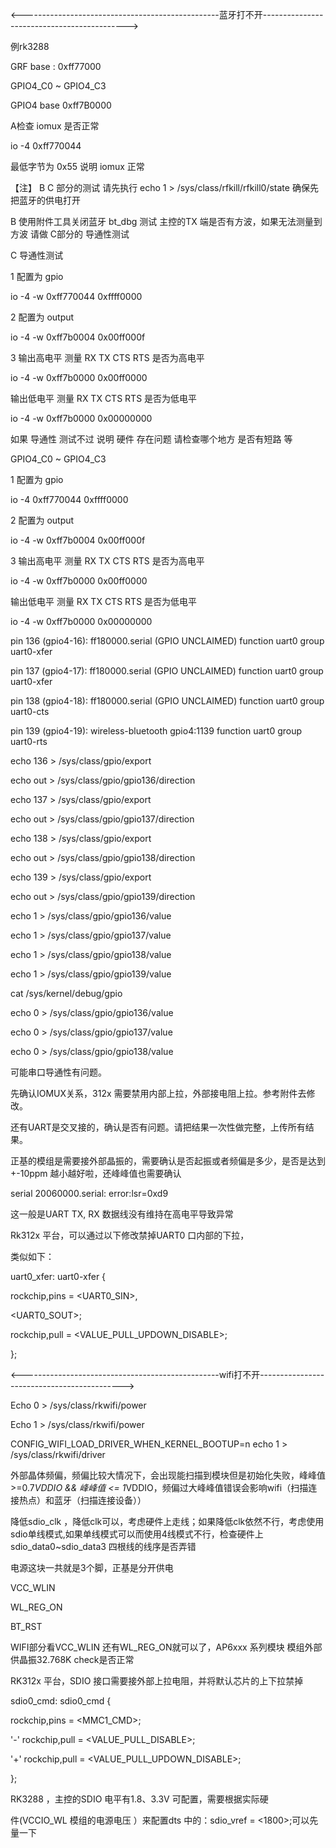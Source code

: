 

<-------------------------------------------------蓝牙打不开-------------------------------------------->

例rk3288

GRF base : 0xff77000

GPIO4_C0 ~ GPIO4_C3

GPIO4 base 0xff7B0000

A检查 iomux 是否正常

io -4  0xff770044

最低字节为 0x55 说明 iomux 正常

【注】 B C 部分的测试 请先执行 echo 1 > /sys/class/rfkill/rfkill0/state 确保先把蓝牙的供电打开

B 使用附件工具关闭蓝牙 bt_dbg 测试 主控的TX 端是否有方波，如果无法测量到 方波 请做 C部分的 导通性测试

C 导通性测试

1 配置为 gpio

io -4  -w 0xff770044 0xffff0000

2 配置为 output

io -4 -w 0xff7b0004 0x00ff000f

3 输出高电平 测量 RX TX CTS RTS 是否为高电平

io -4 -w 0xff7b0000 0x00ff0000

输出低电平 测量 RX TX CTS RTS 是否为低电平

io -4 -w 0xff7b0000 0x00000000

如果 导通性 测试不过 说明 硬件 存在问题 请检查哪个地方 是否有短路 等

GPIO4_C0 ~ GPIO4_C3

1 配置为 gpio

io -4 0xff770044 0xffff0000

2 配置为 output

io -4 -w 0xff7b0004 0x00ff000f

3 输出高电平 测量 RX TX CTS RTS 是否为高电平

io -4 -w 0xff7b0000 0x00ff0000

输出低电平 测量 RX TX CTS RTS 是否为低电平

io -4 -w 0xff7b0000 0x00000000

pin 136 (gpio4-16): ff180000.serial (GPIO UNCLAIMED) function uart0 group uart0-xfer

pin 137 (gpio4-17): ff180000.serial (GPIO UNCLAIMED) function uart0 group uart0-xfer

pin 138 (gpio4-18): ff180000.serial (GPIO UNCLAIMED) function uart0 group uart0-cts

pin 139 (gpio4-19): wireless-bluetooth gpio4:1139 function uart0 group uart0-rts

echo 136 > /sys/class/gpio/export

echo out > /sys/class/gpio/gpio136/direction

echo 137 > /sys/class/gpio/export

echo out > /sys/class/gpio/gpio137/direction

echo 138 > /sys/class/gpio/export

echo out > /sys/class/gpio/gpio138/direction

echo 139 > /sys/class/gpio/export

echo out > /sys/class/gpio/gpio139/direction

echo 1 > /sys/class/gpio/gpio136/value

echo 1 > /sys/class/gpio/gpio137/value

echo 1 > /sys/class/gpio/gpio138/value

echo 1 > /sys/class/gpio/gpio139/value

cat /sys/kernel/debug/gpio

echo 0 > /sys/class/gpio/gpio136/value

echo 0 > /sys/class/gpio/gpio137/value

echo 0 > /sys/class/gpio/gpio138/value

可能串口导通性有问题。

先确认IOMUX关系，312x 需要禁用内部上拉，外部接电阻上拉。参考附件去修改。

还有UART是交叉接的，确认是否有问题。请把结果一次性做完整，上传所有结果。

正基的模组是需要接外部晶振的，需要确认是否起振或者频偏是多少，是否是达到+-10ppm 越小越好啦，还峰峰值也需要确认


serial 20060000.serial: error:lsr=0xd9

这一般是UART TX, RX 数据线没有维持在高电平导致异常

Rk312x 平台，可以通过以下修改禁掉UART0 口内部的下拉，

类似如下：

uart0_xfer: uart0-xfer {

rockchip,pins = <UART0_SIN>,

<UART0_SOUT>;

rockchip,pull = <VALUE_PULL_UPDOWN_DISABLE>;

};

<-------------------------------------------------wifi打不开-------------------------------------------->



Echo 0 > /sys/class/rkwifi/power

Echo 1 > /sys/class/rkwifi/power



CONFIG_WIFI_LOAD_DRIVER_WHEN_KERNEL_BOOTUP=n
echo 1 > /sys/class/rkwifi/driver


外部晶体频偏，频偏比较大情况下，会出现能扫描到模块但是初始化失败，峰峰值>=0.7*VDDIO && 峰峰值 <= 1*VDDIO，频偏过大峰峰值错误会影响wifi（扫描连接热点）和蓝牙（扫描连接设备））

降低sdio_clk ，降低clk可以，考虑硬件上走线；如果降低clk依然不行，考虑使用sdio单线模式,如果单线模式可以而使用4线模式不行，检查硬件上sdio_data0~sdio_data3 四根线的线序是否弄错


电源这块一共就是3个脚，正基是分开供电

VCC_WLIN

WL_REG_ON

BT_RST


WIFI部分看VCC_WLIN 还有WL_REG_ON就可以了，AP6xxx 系列模块 模组外部供晶振32.768K check是否正常




RK312x 平台，SDIO 接口需要接外部上拉电阻，并将默认芯片的上下拉禁掉

sdio0_cmd: sdio0_cmd {

rockchip,pins = <MMC1_CMD>;

'-' rockchip,pull = <VALUE_PULL_DISABLE>;

'+' rockchip,pull = <VALUE_PULL_UPDOWN_DISABLE>;

};


RK3288 ，主控的SDIO 电平有1.8、3.3V 可配置，需要根据实际硬

件(VCCIO_WL 模组的电源电压 ）来配置dts 中的：sdio_vref = <1800>;可以先量一下







